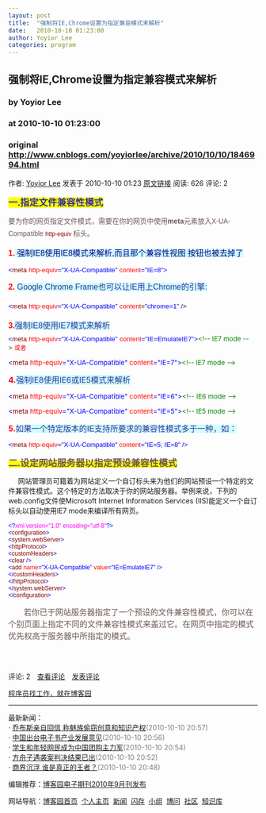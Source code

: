```yaml
---
layout: post
title:  "强制将IE,Chrome设置为指定兼容模式来解析"
date:   2010-10-10 01:23:00
author: Yoyior Lee
categories: program
---
```


## 强制将IE,Chrome设置为指定兼容模式来解析
### by Yoyior Lee
### at 2010-10-10 01:23:00
### original <http://www.cnblogs.com/yoyiorlee/archive/2010/10/10/1846994.html>

<p><a href="http://www.cnblogs.com/yoyiorlee/"><img src="http://pic.cnblogs.com/face/u85559.jpg" alt="" border="0"></a><br>作者: <a href="http://www.cnblogs.com/yoyiorlee/">Yoyior Lee</a> 发表于 2010-10-10 01:23 <a href="http://www.cnblogs.com/yoyiorlee/archive/2010/10/10/1846994.html">原文链接</a> 阅读: 626 评论: 2</p><p><span style="font-family:Arial;line-height:normal;font-size:12px;color:#6e5655"><strong style="line-height:normal"><span style="line-height:normal;font-size:14pt;color:#333399;background-color:yellow"><strong style="line-height:normal">一.指定文件兼容性模式</strong></span></strong></span></p><p><font color="#3366FF" face="Verdana, 宋体, 新宋体, sans-serif"><span style="line-height:25px"><span style="font-family:Arial;color:#6e5655">要为你的网页指定文件模式，需要在你的网页中使用<strong style="line-height:normal">meta</strong>元素放入X-UA-Compatible <a href="http://msdn.microsoft.com/en-us/library/ms533876%28VS.85%29.aspx" style="color:#960000;font-size:12px;font-family:Verdana,Arial,Helvetica,sans-serif;font-weight:normal;text-decoration:none;line-height:normal">http-equiv</a> 标头。</span></span></font></p><p style="font-family:Verdana,宋体,新宋体,sans-serif;line-height:25px;color:#111111"><span style="background-color:#ffffff;font-size:12pt;color:#ff0000"><strong>1.</strong></span><span style="color:#000080;font-size:12pt;background-color:#ccffff"><strong> </strong></span><span style="color:#000080;font-size:12pt;background-color:#ccffff">强制IE8使用IE8模式来解析,而且那个兼容性视图 按钮也被去掉了</span></p><p style="font-family:Verdana,宋体,新宋体,sans-serif;line-height:25px;color:#111111"><span style="line-height:normal;color:#0000ff;font-size:10pt">&lt;</span><span style="line-height:normal;color:#800000;font-size:10pt">meta </span><span style="line-height:normal;color:#ff0000;font-size:10pt">http-equiv</span><span style="line-height:normal;color:#0000ff;font-size:10pt">="X-UA-Compatible"</span><span style="line-height:normal;color:#ff0000;font-size:10pt"> content</span><span style="line-height:normal;color:#0000ff;font-size:10pt">="IE=8"</span><span style="line-height:normal;color:#0000ff;font-size:10pt">&gt;</span></p><span style="font-family:Verdana,宋体,新宋体,sans-serif;line-height:25px;color:#111111"><p><span style="background-color:#ffffff;font-size:12pt;color:#ff0000"><strong>2.</strong></span><span style="color:#333399;background-color:#ffffff;font-size:12pt"> </span><span style="color:#333399;font-size:12pt;background-color:#ccffff">Google Chrome Frame也可以让IE用上Chrome的引擎:</span></p><p><span style="line-height:normal;color:#0000ff;font-size:10pt">&lt;</span><span style="line-height:normal;color:#800000;font-size:10pt">meta </span><span style="line-height:normal;color:#ff0000;font-size:10pt">http-equiv</span><span style="line-height:normal;color:#0000ff;font-size:10pt">="X-UA-Compatible"</span> <span style="color:#ff0000;line-height:normal;font-size:10pt">content</span><span style="font-size:10pt">=</span><span style="color:#0000ff;font-size:10pt">"chrome=1"</span><span style="font-size:10pt"> /&gt;</span></p><p><span style="background-color:#ffffff"><font color="#000000" face="Arial" size="3"><span style="font-size:12px;line-height:normal"><span style="font-family:Verdana,宋体,新宋体,sans-serif;font-size:14px;color:#111111;line-height:25px"></span></span></font></span></p><font color="#000000" face="Arial" size="3"><p style="margin-top:5px;margin-right:auto;margin-bottom:5px;margin-left:auto;text-indent:0px"><span style="background-color:#ffffff;font-size:12pt;color:#ff0000"><strong>3.</strong></span><span style="color:#333399;font-size:12pt;background-color:#ccffff">强制IE8使用IE7模式来解析</span></p></font></span><font color="#000000" face="Arial" size="3"><span style="color:#6e5655"><span style="line-height:normal;color:#0000ff;font-size:10pt">&lt;</span><span style="line-height:normal;color:#800000;font-size:10pt">meta </span><span style="line-height:normal;color:#ff0000;font-size:10pt">http-equiv</span><span style="line-height:normal;color:#0000ff;font-size:10pt">="X-UA-Compatible"</span><span style="line-height:normal;color:#ff0000"> </span><span style="line-height:normal;color:#ff0000;font-size:10pt">content</span><span style="line-height:normal;color:#0000ff;font-size:10pt">="IE=EmulateIE7"</span><span style="line-height:normal;color:#0000ff;font-size:10pt">&gt;</span></span></font><span style="line-height:normal;color:#008000;font-size:10pt">&lt;!--</span><span style="line-height:normal;color:#008000;font-size:10pt"> IE7 mode </span><span style="line-height:normal;color:#008000;font-size:10pt">--&gt;</span><span style="color:#6e5655;font-family:Arial;line-height:normal;font-size:12px"><span style="line-height:normal;color:#ff0000"> 或者</span></span><p><span style="line-height:normal;color:#0000ff;font-size:10pt">&lt;</span><span style="line-height:normal;color:#800000;font-size:10pt">meta </span><span style="line-height:normal;color:#ff0000;font-size:10pt">http-equiv</span><span style="line-height:normal;color:#0000ff;font-size:10pt">="X-UA-Compatible"</span><span style="line-height:normal;color:#ff0000;font-size:10pt"> content</span><span style="line-height:normal;color:#0000ff;font-size:10pt">="IE=7"</span><span style="line-height:normal;color:#0000ff;font-size:10pt">&gt;</span><span style="line-height:normal;color:#008000;font-size:10pt">&lt;!--</span><span style="line-height:normal;color:#008000;font-size:10pt"> IE7 mode </span><span style="line-height:normal;color:#008000;font-size:10pt">--&gt;</span></p><p><span style="background-color:#ffffff;font-size:12pt;color:#ff0000"><strong>4.</strong></span><span style="color:#333399;font-size:12pt;background-color:#ccffff">强制IE8使用IE6或IE5模式来解析</span></p><p><span style="line-height:normal;color:#0000ff;font-size:10pt">&lt;</span><span style="line-height:normal;color:#800000;font-size:10pt">meta </span><span style="line-height:normal;color:#ff0000;font-size:10pt">http-equiv</span><span style="line-height:normal;color:#0000ff;font-size:10pt">=&quot;X-UA-Compatible&quot; </span><span style="line-height:normal;color:#ff0000;font-size:10pt">content</span><span style="line-height:normal;color:#0000ff;font-size:10pt">="IE=6"</span><span style="line-height:normal;color:#0000ff;font-size:10pt">&gt;</span><span style="line-height:normal;color:#008000;font-size:10pt">&lt;!-- </span><span style="line-height:normal;color:#008000;font-size:10pt">IE6 mode </span><span style="line-height:normal;color:#008000;font-size:10pt">--&gt;</span><span style="color:#6e5655;font-family:Arial;line-height:normal;font-size:12px"><span style="line-height:normal;color:#ff0000"> </span><span style="line-height:normal;color:#000000"> </span><span style="line-height:normal;color:#008000"> </span></span></p><p><span style="line-height:normal;color:#0000ff;font-size:10pt">&lt;</span><span style="line-height:normal;color:#800000;font-size:10pt">meta </span><span style="line-height:normal;color:#ff0000;font-size:10pt">http-equiv</span><span style="line-height:normal;color:#0000ff;font-size:10pt">=&quot;X-UA-Compatible&quot; </span><span style="line-height:normal;color:#ff0000;font-size:10pt">content</span><span style="line-height:normal;color:#0000ff;font-size:10pt">="IE=5"</span><span style="line-height:normal;color:#0000ff;font-size:10pt">&gt;</span><span style="line-height:normal;color:#008000;font-size:10pt">&lt;!-- </span><span style="line-height:normal;color:#008000;font-size:10pt">IE5 mode </span><span style="line-height:normal;color:#008000;font-size:10pt">--&gt;</span><span style="color:#6e5655;font-family:Arial;line-height:normal;font-size:12px"><span style="line-height:normal;color:#ff0000"> </span></span></p><p><span style="background-color:#ffffff;font-size:12pt;color:#ff0000"><strong>5.</strong></span><span style="font-family:Arial;line-height:normal;color:#333399;font-size:12pt;background-color:#ccffff">如果一个特定版本的IE支持所要求的兼容性模式多于一种，如：</span></p><p><span style="color:#6e5655;font-family:Arial;line-height:normal;font-size:12px"><span style="line-height:normal;color:#0000ff;font-size:10pt">&lt;</span><span style="line-height:normal;color:#800000;font-size:10pt">meta </span><span style="line-height:normal;color:#ff0000;font-size:10pt">http-equiv</span><span style="line-height:normal;color:#0000ff;font-size:10pt">="X-UA-Compatible"</span><span style="line-height:normal;color:#ff0000"> </span><span style="line-height:normal;color:#ff0000;font-size:10pt">content</span><span style="line-height:normal;color:#0000ff;font-size:10pt">="IE=5; IE=8"</span><span style="line-height:normal;color:#ff0000"> </span><span style="line-height:normal;color:#0000ff;font-size:10pt">/&gt;</span></span></p><p><span style="color:#6e5655;font-family:Arial;line-height:normal;font-size:12px;background-color:#ffff00"><strong style="line-height:normal;font-size:14pt">二.设定网站服务器以指定预设兼容性模式</strong></span></p><p><span style="color:#6e5655;font-family:Arial;line-height:18px;font-size:12px"></span></p><p style="line-height:normal">     网站管理员可籍着为网站定义一个自订标头来为他们的网站预设一个特定的文件兼容性模式。这个特定的方法取决于你的网站服务器。举例来说，下列的 web.config文件使Microsoft Internet Information Services (IIS)能定义一个自订标头以自动使用IE7 mode来编译所有网页。</p><p style="line-height:normal"></p><div style="font-family:Arial;word-wrap:break-word;word-break:break-all;zoom:1!important;font-size:12px;line-height:normal"><span style="line-height:normal;color:#0000ff">&lt;?</span><span style="line-height:normal;color:#ff00ff">xml version="1.0" encoding="utf-8"</span><span style="line-height:normal;color:#0000ff">?&gt;</span><span style="line-height:normal;color:#000000"><br style="line-height:normal"></span><span style="line-height:normal;color:#0000ff">&lt;</span><span style="line-height:normal;color:#800000">configuration</span><span style="line-height:normal;color:#0000ff">&gt;</span><span style="line-height:normal;color:#000000"><br style="line-height:normal"></span><span style="line-height:normal;color:#0000ff">&lt;</span><span style="line-height:normal;color:#800000">system.webServer</span><span style="line-height:normal;color:#0000ff">&gt;</span><span style="line-height:normal;color:#000000"><br style="line-height:normal"></span><span style="line-height:normal;color:#0000ff">&lt;</span><span style="line-height:normal;color:#800000">httpProtocol</span><span style="line-height:normal;color:#0000ff">&gt;</span><span style="line-height:normal;color:#000000"><br style="line-height:normal"></span><span style="line-height:normal;color:#0000ff">&lt;</span><span style="line-height:normal;color:#800000">customHeaders</span><span style="line-height:normal;color:#0000ff">&gt;</span><span style="line-height:normal;color:#000000"><br style="line-height:normal"></span><span style="line-height:normal;color:#0000ff">&lt;</span><span style="line-height:normal;color:#800000">clear </span><span style="line-height:normal;color:#0000ff">/&gt;</span><span style="line-height:normal;color:#000000"><br style="line-height:normal"></span><span style="line-height:normal;color:#0000ff">&lt;</span><span style="line-height:normal;color:#800000">add </span><span style="line-height:normal;color:#ff0000">name</span><span style="line-height:normal;color:#0000ff">="X-UA-Compatible"</span><span style="line-height:normal;color:#ff0000"> value</span><span style="line-height:normal;color:#0000ff">="IE=EmulateIE7"</span><span style="line-height:normal;color:#ff0000"> </span><span style="line-height:normal;color:#0000ff">/&gt;</span><span style="line-height:normal;color:#000000"><br style="line-height:normal"></span><span style="line-height:normal;color:#0000ff">&lt;/</span><span style="line-height:normal;color:#800000">customHeaders</span><span style="line-height:normal;color:#0000ff">&gt;</span><span style="line-height:normal;color:#000000"><br style="line-height:normal"></span><span style="line-height:normal;color:#0000ff">&lt;/</span><span style="line-height:normal;color:#800000">httpProtocol</span><span style="line-height:normal;color:#0000ff">&gt;</span><span style="line-height:normal;color:#000000"><br style="line-height:normal"></span><span style="line-height:normal;color:#0000ff">&lt;/</span><span style="line-height:normal;color:#800000">system.webServer</span><span style="line-height:normal;color:#0000ff">&gt;</span><span style="line-height:normal;color:#000000"><br style="line-height:normal"></span><span style="line-height:normal;color:#0000ff">&lt;/</span><span style="line-height:normal;color:#800000">configuration</span><span style="line-height:normal;color:#0000ff">&gt;</span><span style="line-height:normal;color:#000000"></span></div><p style="line-height:normal"><span style="color:#6e5655;font-family:Arial;font-size:16px">       若你已于网站服务器指定了一个预设的文件兼容性模式，你可以在个别页面上指定不同的文件兼容性模式来盖过它。在网页中指定的模式优先权高于服务器中所指定的模式。</span></p><p> </p><img src="http://www.cnblogs.com/yoyiorlee/aggbug/1846994.html?type=1" width="1" height="1" alt=""><p>评论: 2　<a href="http://www.cnblogs.com/yoyiorlee/archive/2010/10/10/1846994.html#pagedcomment">查看评论</a>　<a href="http://www.cnblogs.com/yoyiorlee/archive/2010/10/10/1846994.html#commentform">发表评论</a></p><p><a href="http://job.cnblogs.com/">程序员找工作，就在博客园</a></p><hr><p>最新新闻：<br>· <a href="http://news.cnblogs.com/n/76814/">乔布斯亲自回信 称魅族偷窃创意和知识产权</a><span style="color:gray">(2010-10-10 20:57)</span><br>· <a href="http://news.cnblogs.com/n/76813/">中国出台电子书产业发展意见</a><span style="color:gray">(2010-10-10 20:56)</span><br>· <a href="http://news.cnblogs.com/n/76812/">学生和年轻网民成为中国团购主力军</a><span style="color:gray">(2010-10-10 20:54)</span><br>· <a href="http://news.cnblogs.com/n/76811/">方舟子遇袭案判决结果已出</a><span style="color:gray">(2010-10-10 20:52)</span><br>· <a href="http://news.cnblogs.com/n/76810/">商界沉浮 谁是真正的王者？</a><span style="color:gray">(2010-10-10 20:48)</span><br></p><p>编辑推荐：<a href="http://www.cnblogs.com/cmt/archive/2010/10/10/1847077.html">博客园电子期刊2010年9月刊发布</a><br></p><p>网站导航：<a href="http://www.cnblogs.com">博客园首页</a>  <a href="http://home.cnblogs.com/">个人主页</a>  <a href="http://news.cnblogs.com">新闻</a>  <a href="http://home.cnblogs.com/ing/">闪存</a>  <a href="http://home.cnblogs.com/group/">小组</a>  <a href="http://space.cnblogs.com/q/">博问</a>  <a href="http://space.cnblogs.com">社区</a>  <a href="http://kb.cnblogs.com">知识库</a></p>